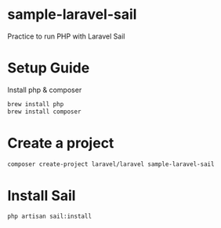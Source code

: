 # sample-laravel-sail
Practice to run PHP with Laravel Sail

# Setup Guide

Install php & composer

```zsh
brew install php
brew install composer
```

# Create a project

```zsh
composer create-project laravel/laravel sample-laravel-sail
```

# Install Sail

```zsh
php artisan sail:install
```




